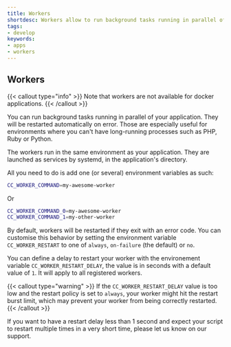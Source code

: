 ```yaml
---
title: Workers
shortdesc: Workers allow to run background tasks running in parallel of your application
tags:
- develop
keywords:
- apps
- workers
---
```


## Workers

{{< callout type="info" >}}
Note that workers are not available for docker applications.
{{< /callout >}}

You can run background tasks running in parallel of your application. They will be restarted automatically on error.
Those are especially useful for environments where you can't have long-running processes such as PHP, Ruby or Python.

The workers run in the same environment as your application. They are launched as services by systemd, in the application's directory.

All you need to do is add one (or several) environment variables as such:

```bash
CC_WORKER_COMMAND=my-awesome-worker
```

Or

```bash
CC_WORKER_COMMAND_0=my-awesome-worker
CC_WORKER_COMMAND_1=my-other-worker
```

By default, workers will be restarted if they exit with an error code. You can customise this behavior by setting the
environment variable `CC_WORKER_RESTART` to one of `always`, `on-failure` (the default) or `no`.

You can define a delay to restart your worker with the environement variable `CC_WORKER_RESTART_DELAY`, the value is in seconds with a default value of `1`. It will apply to all registered workers.

{{< callout type="warning" >}}
If the `CC_WORKER_RESTART_DELAY` value is too low and the restart policy is set to `always`, your worker might hit the restart burst limit, which may prevent your worker from being correctly restarted. 
{{< /callout >}}

If you want to have a restart delay less than 1 second and expect your script to restart multiple times in a very short time, please let us know on our support.
